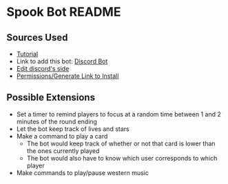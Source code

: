 # Spook Bot README

## Sources Used
- [Tutorial](https://youtu.be/X_qg0Ut9nU8)
- Link to add this bot: [Discord Bot](https://discordapp.com/oauth2/authorize?client_id=710960799333744760&scope=bot&permissions=8)
- [Edit discord's side](https://discord.com/developers/applications/)
- [Permissions/Generate Link to Install](https://discordapi.com/permissions.html)

## Possible Extensions
- Set a timer to remind players to focus at a random time between 1 and 2 minutes of the round ending
- Let the bot keep track of lives and stars
- Make a command to play a card
  - The bot would keep track of whether or not that card is lower than the ones currently played
  - The bot would also have to know which user corresponds to which player
- Make commands to play/pause western music